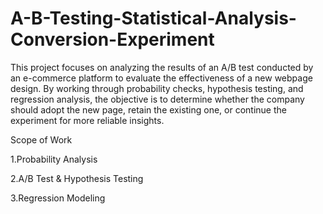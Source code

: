 # A-B-Testing-Statistical-Analysis-Conversion-Experiment
This project focuses on analyzing the results of an A/B test conducted by an e-commerce platform to evaluate the effectiveness of a new webpage design. By working through probability checks, hypothesis testing, and regression analysis, the objective is to determine whether the company should adopt the new page, retain the existing one, or continue the experiment for more reliable insights.

Scope of Work

1.Probability Analysis

2.A/B Test & Hypothesis Testing

3.Regression Modeling
